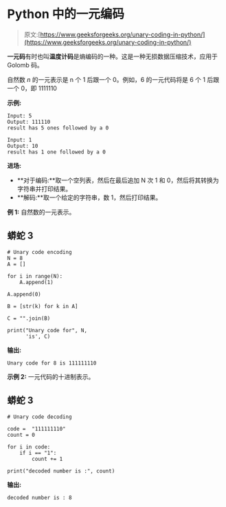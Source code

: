 # Python 中的一元编码

> 原文:[https://www.geeksforgeeks.org/unary-coding-in-python/](https://www.geeksforgeeks.org/unary-coding-in-python/)

**一元码**有时也叫**温度计码**是熵编码的一种。这是一种无损数据压缩技术，应用于 Golomb 码。

自然数 *n* 的一元表示是 n 个 1 后跟一个 0。例如，6 的一元代码将是 6 个 1 后跟一个 0，即 1111110

**示例:**

```
Input: 5
Output: 111110
result has 5 ones followed by a 0 

Input: 1
Output: 10
result has 1 one followed by a 0
```

**进场:**

*   **对于编码:**取一个空列表，然后在最后追加 N 次 1 和 0，然后将其转换为字符串并打印结果。
*   **解码:**取一个给定的字符串，数 1，然后打印结果。

**例 1:** 自然数的一元表示。

## 蟒蛇 3

```
# Unary code encoding
N = 8
A = []

for i in range(N):
    A.append(1)

A.append(0)

B = [str(k) for k in A]

C = "".join(B)

print("Unary code for", N,
      'is', C)
```

**输出:**

```
Unary code for 8 is 111111110
```

**示例 2:** 一元代码的十进制表示。

## 蟒蛇 3

```
# Unary code decoding

code =  "111111110"
count = 0

for i in code:
    if i == "1":
        count += 1

print("decoded number is :", count)
```

**输出:**

```
decoded number is : 8
```